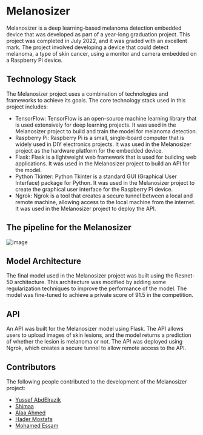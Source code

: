 # Melanosizer
Melanosizer is a deep learning-based melanoma detection embedded device that was developed as part of a year-long graduation project. This project was completed in July 2022, and it was graded with an excellent mark. The project involved developing a device that could detect melanoma, a type of skin cancer, using a monitor and camera embedded on a Raspberry Pi device.

## Technology Stack

The Melanosizer project uses a combination of technologies and frameworks to achieve its goals. The core technology stack used in this project includes:

- TensorFlow: TensorFlow is an open-source machine learning library that is used extensively for deep learning projects. It was used in the Melanosizer project to build and train the model for melanoma detection.
- Raspberry Pi: Raspberry Pi is a small, single-board computer that is widely used in DIY electronics projects. It was used in the Melanosizer project as the hardware platform for the embedded device.
- Flask: Flask is a lightweight web framework that is used for building web applications. It was used in the Melanosizer project to build an API for the model.
- Python Tkinter: Python Tkinter is a standard GUI (Graphical User Interface) package for Python. It was used in the Melanosizer project to create the graphical user interface for the Raspberry Pi device.
- Ngrok: Ngrok is a tool that creates a secure tunnel between a local and remote machine, allowing access to the local machine from the internet. It was used in the Melanosizer project to deploy the API.
## The pipeline for the Melanosizer
![image](https://user-images.githubusercontent.com/83317285/231586530-1beb5f96-3e77-4c90-bcaa-c0dfecdebb71.png)


## Model Architecture
The final model used in the Melanosizer project was built using the Resnet-50 architecture. This architecture was modified by adding some regularization techniques to improve the performance of the model. The model was fine-tuned to achieve a private score of 91.5 in the competition.
## API
An API was built for the Melanosizer model using Flask. The API allows users to upload images of skin lesions, and the model returns a prediction of whether the lesion is melanoma or not. The API was deployed using Ngrok, which creates a secure tunnel to allow remote access to the API.
## Contributors

The following people contributed to the development of the Melanosizer project:

- [Yussef AbdElrazik](https://github.com/Yussef-AbdElrazik)
- [Shimaa](https://github.com/ShimaaMustafaa)
- [Alaa Ahmed](https://github.com/Roo7ELfahham)
- [Hader Mostafa](https://github.com/hadersaif)
- [Mohamed Essam](https://github.com/MohamedEssam7)
